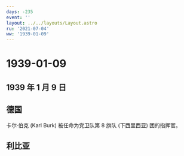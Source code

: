 ```yaml
---
days: -235
event: ''
layout: ../../layouts/Layout.astro
ru: '2021-07-04'
ww: '1939-01-09'
---
```


# 1939-01-09

## 1939 年 1 月 9 日

## 德国

卡尔·伯克 (Karl Burk) 被任命为党卫队第 8 旗队 (下西里西亚) 团的指挥官。

## 利比亚
